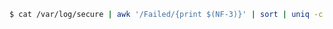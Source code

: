 ```bash
$ cat /var/log/secure | awk '/Failed/{print $(NF-3)}' | sort | uniq -c | awk '{print $2" = "$1;}'
```
<!--stackedit_data:
eyJoaXN0b3J5IjpbLTY0NTY3MDYxM119
-->